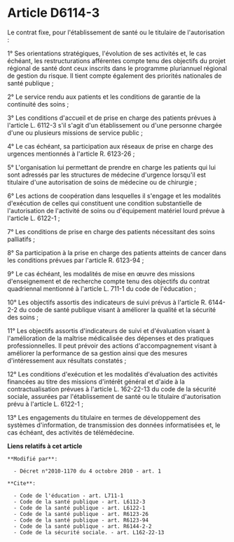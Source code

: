 # Article D6114-3

Le contrat fixe, pour l'établissement de santé ou le titulaire de l'autorisation : 

1° Ses orientations stratégiques, l'évolution de ses activités et, le cas échéant, les restructurations afférentes compte
tenu des objectifs du projet régional de santé dont ceux inscrits dans le programme pluriannuel régional de gestion du
risque. Il tient compte également des priorités nationales de santé publique ; 

2° Le service rendu aux patients et les conditions de garantie de la continuité des soins ; 

3° Les conditions d'accueil et de prise en charge des patients prévues à l'article L. 6112-3 s'il s'agit d'un établissement
ou d'une personne chargée d'une ou plusieurs missions de service public ; 

4° Le cas échéant, sa participation aux réseaux de prise en charge des urgences mentionnés à l'article R. 6123-26 ; 

5° L'organisation lui permettant de prendre en charge les patients qui lui sont adressés par les structures de médecine
d'urgence lorsqu'il est titulaire d'une autorisation de soins de médecine ou de chirurgie ; 

6° Les actions de coopération dans lesquelles il s'engage et les modalités d'exécution de celles qui constituent une
condition substantielle de l'autorisation de l'activité de soins ou d'équipement matériel lourd prévue à l'article L.
6122-1 ; 

7° Les conditions de prise en charge des patients nécessitant des soins palliatifs ; 

8° Sa participation à la prise en charge des patients atteints de cancer dans les conditions prévues par l'article R.
6123-94 ; 

9° Le cas échéant, les modalités de mise en œuvre des missions d'enseignement et de recherche compte tenu des objectifs du
contrat quadriennal mentionné à l'article L. 711-1 du code de l'éducation ; 

10° Les objectifs assortis des indicateurs de suivi prévus à l'article R. 6144-2-2 du code de santé publique visant à
améliorer la qualité et la sécurité des soins ; 

11° Les objectifs assortis d'indicateurs de suivi et d'évaluation visant à l'amélioration de la maîtrise médicalisée des
dépenses et des pratiques professionnelles. Il peut prévoir des actions d'accompagnement visant à améliorer la performance de
sa gestion ainsi que des mesures d'intéressement aux résultats constatés ; 

12° Les conditions d'exécution et les modalités d'évaluation des activités financées au titre des missions d'intérêt général
et d'aide à la contractualisation prévues à l'article L. 162-22-13 du code de la sécurité sociale, assurées par
l'établissement de santé ou le titulaire d'autorisation prévu à l'article L. 6122-1 ; 

13° Les engagements du titulaire en termes de développement des systèmes d'information, de transmission des données
informatisées et, le cas échéant, des activités de télémédecine.

**Liens relatifs à cet article**

	**Modifié par**:

	  - Décret n°2010-1170 du 4 octobre 2010 - art. 1

	**Cite**:

	  - Code de l'éducation - art. L711-1
	  - Code de la santé publique - art. L6112-3
	  - Code de la santé publique - art. L6122-1
	  - Code de la santé publique - art. R6123-26
	  - Code de la santé publique - art. R6123-94
	  - Code de la santé publique - art. R6144-2-2
	  - Code de la sécurité sociale. - art. L162-22-13
